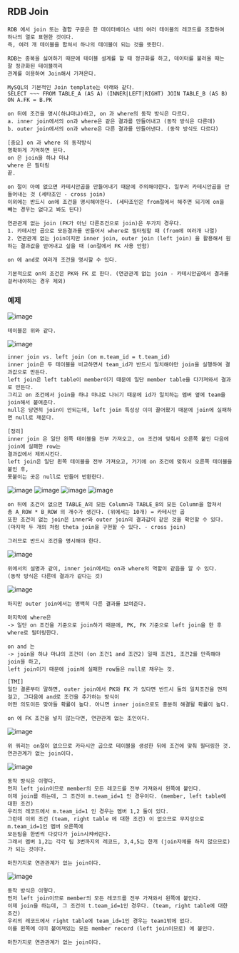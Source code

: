 ## RDB Join

    RDB 에서 join 또는 결합 구문은 한 데이터베이스 내의 여러 테이블의 레코드를 조합하여 하나의 열로 표현한 것이다.
    즉, 여러 개 테이블을 합쳐서 하나의 테이블이 되는 것을 뜻한다.

    RDB는 중복을 싫어하기 때문에 테이블 설계를 할 때 정규화를 하고, 데이터를 불러올 때는 잘 정규화된 테이블끼리
    관계를 이용하여 Join해서 가져온다.

    MySQL의 기본적인 Join template는 아래와 같다.
    SELECT ~~~ FROM TABLE_A (AS A) (INNER|LEFT|RIGHT) JOIN TABLE_B (AS B) ON A.FK = B.PK
    
    on 뒤에 조건을 명시(하냐마냐)하고, on 과 where의 동작 방식은 다르다. 
    a. inner join에서의 on과 where은 같은 결과를 만들어내고 (동작 방식은 다른데)
    b. outer join에서의 on과 where은 다른 결과를 만들어낸다. (동작 방식도 다르다)

    [중요] on 과 where 의 동작방식
    명확하게 기억하면 된다.
    on 은 join을 하냐 마냐
    where 은 필터링
    끝.

    on 절이 아예 없으면 카테시안곱을 만들어내기 때문에 주의해야한다. 일부러 카테시안곱을 만들어내는 것 (세타조인 - cross join)
    이외에는 반드시 on에 조건을 명시해야한다. (세타조인은 from절에서 해주면 되기에 on을 빼는 경우는 없다고 봐도 된다)
    
    연관관계 없는 join (FK가 아닌 다른조건으로 join)은 두가지 경우다.
    1. 카테시안 곱으로 모든결과를 만들어서 where로 필터링할 때 (from에 여러개 나열)
    2. 연관관계 없는 join이지만 inner join, outer join (left join) 을 활용해서 원하는 결과값을 얻어내고 싶을 때 (on절에서 FK 사용 안함)
    
    on 에 and로 여러개 조건을 명시할 수 있다.

    기본적으로 on의 조건은 PK와 FK 로 한다. (연관관계 없는 join - 카테시안곱에서 결과를 걸러내야하는 경우 제외)

### 예제

![image](https://user-images.githubusercontent.com/19279163/133459303-7c805673-764a-49c7-a147-8fc39c35ed65.png)

    테이블은 위와 같다.

![image](https://user-images.githubusercontent.com/19279163/133465836-03a55553-9f64-4eae-a5ca-a39bc5391506.png)

    inner join vs. left join (on m.team_id = t.team_id)
    inner join은 두 테이블을 비교하면서 team_id가 반드시 일치해야만 join을 실행하여 결과값으로 만든다.
    left join은 left table이 member이기 때문에 일단 member table을 다가져와서 결과로 만든다.
    그리고 on 조건에서 join을 하냐 마냐로 나뉘기 때문에 id가 일치하는 멤버 옆에 team을 join해서 붙여준다.
    null은 당연히 join이 안되는데, left join 특성상 이미 끌어왔기 때문에 join에 실패하면 null로 채운다.

    [정리]
    inner join 은 일단 왼쪽 테이블을 전부 가져오고, on 조건에 맞춰서 오른쪽 붙인 다음에 join에 실패한 row는
    결과값에서 제외시킨다.
    left join은 일단 왼쪽 테이블을 전부 가져오고, 거기에 on 조건에 맞춰서 오른쪽 테이블을 붙인 후,
    못붙이는 곳은 null로 만들어 반환한다.

![image](https://user-images.githubusercontent.com/19279163/133459491-33b17697-c776-49bd-9c1d-3eec70833d56.png)
![image](https://user-images.githubusercontent.com/19279163/133459510-8a53bbdd-9047-4cdf-bbac-86926b52e018.png)
![image](https://user-images.githubusercontent.com/19279163/133467246-7de83643-3e30-4f31-ac6a-2919c6ed808a.png)
![image](https://user-images.githubusercontent.com/19279163/133478883-0cd9d7f4-0271-44d6-bd88-b3da717949ff.png)

    on 뒤에 조건이 없으면 TABLE_A의 모든 Column과 TABLE_B의 모든 Column을 합쳐서
    총 A_ROW * B_ROW 의 개수가 생긴다. (위에서는 10개) = 카테시안 곱
    또한 조건이 없는 join은 inner와 outer join의 결과값이 같은 것을 확인할 수 있다.
    (마지막 두 개의 처럼 theta join을 구현할 수 있다. - cross join)

    그러므로 반드시 조건을 명시해야 한다.

![image](https://user-images.githubusercontent.com/19279163/133467897-885e803f-8f64-48f3-bd74-931a1c3379bf.png)

    위에서의 설명과 같이, inner join에서는 on과 where의 역할이 같음을 알 수 있다.
    (동작 방식은 다른데 결과가 같다는 것)

![image](https://user-images.githubusercontent.com/19279163/133468286-a9976ae9-2477-46d1-8696-176c4cf4cfa6.png)

    하지만 outer join에서는 명백히 다른 결과를 보여준다.

    마지막에 where은
    -> 일단 on 조건을 기준으로 join하기 때문에, PK, FK 기준으로 left join을 한 후 where로 필터링한다.

    on and 는
    -> join을 하냐 마냐의 조건이 (on 조건1 and 조건2) 일때 조건1, 조건2를 만족해야 join을 하고,
    left join이기 때문에 join에 실패한 row들은 null로 채우는 것.

    [TMI]
    일단 결론부터 말하면, outer join에서 PK와 FK 가 있다면 반드시 둘의 일치조건을 먼저 걸고, 그다음에 and로 조건을 추가하는 방식이
    어떤 의도이든 맞아들 확률이 높다. 아니면 inner join으로도 충분히 해결될 확률이 높다.

    on 에 FK 조건을 넣지 않는다면, 연관관계 없는 조인이다.

![image](https://user-images.githubusercontent.com/19279163/133451672-714a93a2-fc4c-4e58-8abc-67688db566b3.png)

    위 쿼리는 on절이 없으므로 카타시안 곱으로 테이블을 생성한 뒤에 조건에 맞춰 필터링한 것.
    연관관계가 없는 join이다.

![image](https://user-images.githubusercontent.com/19279163/133471878-50a97739-a2de-4942-849a-3a170cbce42a.png)

    동작 방식은 이렇다. 
    먼저 left join이므로 member의 모든 레코드를 전부 가져와서 왼쪽에 붙인다.
    이제 join를 하는데, 그 조건이 m.team_id=1 인 경우이다. (member, left table에 대한 조건)
    우리의 레코드에서 m.team_id=1 인 경우는 멤버 1,2 둘이 있다.
    그런데 이외 조건 (team, right table 에 대한 조건) 이 없으므로 무지성으로 m.team_id=1인 멤버 오른쪽에
    모든팀을 한번씩 다갖다가 join시켜버린다.
    그래서 멤버 1,2는 각각 팀 3번까지의 레코드, 3,4,5는 한개 (join자체를 하지 않으므로) 가 되는 것이다.

    마찬가지로 연관관계가 없는 join이다.

![image](https://user-images.githubusercontent.com/19279163/133451736-9a666fe7-d879-4c0f-9179-d1f4fe16817e.png)

    동작 방식은 이렇다.
    먼저 left join이므로 member의 모든 레코드를 전부 가져와서 왼쪽에 붙인다.
    이제 join을 하는데, 그 조건이 t.team_id=1인 경우다. (team, right table에 대한 조건)
    우리의 레코드에서 right table에 team_id=1인 경우는 team1밖에 없다.
    이를 왼쪽에 이미 붙여져있는 모든 member record (left join이므로) 에 붙인다.

    마찬가지로 연관관계가 없는 join이다.
